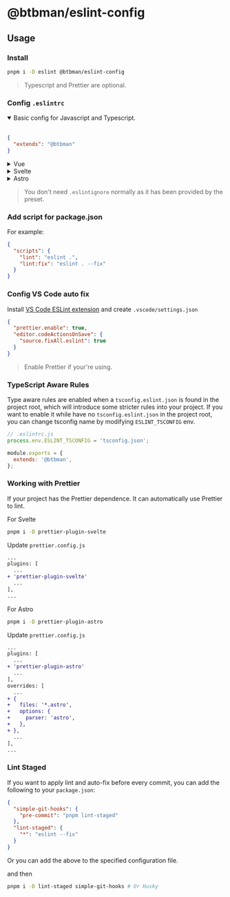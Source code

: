 # @btbman/eslint-config

## Usage

### Install

```bash
pnpm i -D eslint @btbman/eslint-config
```

> Typescript and Prettier are optional.

### Config `.eslintrc`

<details open>
<summary>Basic config for Javascript and Typescript.</summary><br>

```json
{
  "extends": "@btbman"
}
```

</details>

<details>
<summary>Vue</summary><br>

```json
{
  "extends": "@btbman/eslint-config/vue"
}
```

</details>

<details>
<summary>Svelte</summary><br>

```json
{
  "extends": "@btbman/eslint-config/svelte"
}
```

</details>

<details>
<summary>Astro</summary><br>

```json
{
  "extends": "@btbman/eslint-config/astro"
}
```

</details>

> You don't need `.eslintignore` normally as it has been provided by the preset.

### Add script for package.json

For example:

```json
{
  "scripts": {
    "lint": "eslint .",
    "lint:fix": "eslint . --fix"
  }
}
```

### Config VS Code auto fix

Install [VS Code ESLint extension](https://marketplace.visualstudio.com/items?itemName=dbaeumer.vscode-eslint) and create `.vscode/settings.json`

```json
{
  "prettier.enable": true,
  "editor.codeActionsOnSave": {
    "source.fixAll.eslint": true
  }
}
```

> Enable Prettier if your're using.

### TypeScript Aware Rules

Type aware rules are enabled when a `tsconfig.eslint.json` is found in the project root, which will introduce some stricter rules into your project. If you want to enable it while have no `tsconfig.eslint.json` in the project root, you can change tsconfig name by modifying `ESLINT_TSCONFIG` env.

```js
// .eslintrc.js
process.env.ESLINT_TSCONFIG = 'tsconfig.json';

module.exports = {
  extends: '@btbman',
};
```

### Working with Prettier

If your project has the Prettier dependence. It can automatically use Prettier to lint.

For Svelte

```bash
pnpm i -D prettier-plugin-svelte
```

Update `prettier.config.js`

```diff
...
plugins: [
  ...
+ 'prettier-plugin-svelte'
  ...
],
...
```

For Astro

```bash
pnpm i -D prettier-plugin-astro
```

Update `prettier.config.js`

```diff
...
plugins: [
  ...
+ 'prettier-plugin-astro'
  ...
],
overrides: [
  ...
+ {
+   files: '*.astro',
+   options: {
+     parser: 'astro',
+   },
+ },
  ...
],
...
```

### Lint Staged

If you want to apply lint and auto-fix before every commit, you can add the following to your `package.json`:

```json
{
  "simple-git-hooks": {
    "pre-commit": "pnpm lint-staged"
  },
  "lint-staged": {
    "*": "eslint --fix"
  }
}
```

Or you can add the above to the specified configuration file.

and then

```bash
pnpm i -D lint-staged simple-git-hooks # Or Husky
```
